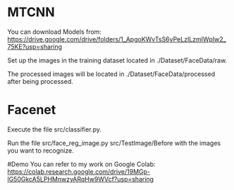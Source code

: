 # MTCNN
You can download Models from: https://drive.google.com/drive/folders/1_ApgoKWvTsS6yPeLzILzmIWpIw2_75KE?usp=sharing

Set up the images in the training dataset located in ./Dataset/FaceData/raw.

The processed images will be located in ./Dataset/FaceData/processed after being processed.
# Facenet
Execute the file src/classifier.py.

Run the file src/face_reg_image.py src/TestImage/Before with the images you want to recognize.

#Demo
You can refer to my work on Google Colab: https://colab.research.google.com/drive/19MGp-lG50GkcA5LPHMnwzyARqHw9WVcf?usp=sharing
